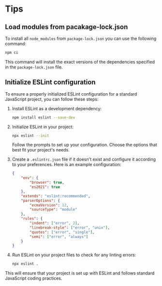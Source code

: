 # Tips


## Load modules from pacakage-lock.json
To install all `node_modules` from `package-lock.json` you can use the following command:

```sh
npm ci
```

This command will install the exact versions of the dependencies specified in the `package-lock.json` file.

## Initialize ESLint configuration

To ensure a properly initialized ESLint configuration for a standard JavaScript project, you can follow these steps:

1. Install ESLint as a development dependency:

    ```sh
    npm install eslint --save-dev
    ```

2. Initialize ESLint in your project:

    ```sh
    npx eslint --init
    ```

    Follow the prompts to set up your configuration. Choose the options that best fit your project's needs.

3. Create a `.eslintrc.json` file if it doesn't exist and configure it according to your preferences. Here is an example configuration:

    ```json
    {
        "env": {
            "browser": true,
            "es2021": true
        },
        "extends": "eslint:recommended",
        "parserOptions": {
            "ecmaVersion": 12,
            "sourceType": "module"
        },
        "rules": {
            "indent": ["error", 2],
            "linebreak-style": ["error", "unix"],
            "quotes": ["error", "single"],
            "semi": ["error", "always"]
        }
    }
    ```

4. Run ESLint on your project files to check for any linting errors:

    ```sh
    npx eslint .
    ```

This will ensure that your project is set up with ESLint and follows standard JavaScript coding practices.
